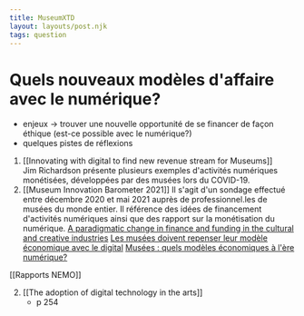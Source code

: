 ```yaml
---
title: MuseumXTD
layout: layouts/post.njk
tags: question
---
```

# Quels nouveaux modèles d'affaire avec le numérique?


- enjeux -> trouver une nouvelle opportunité de se financer de façon éthique (est-ce possible avec le numérique?)
- quelques pistes de réflexions

1. [[Innovating with digital to find new revenue stream for Museums]]    
   Jim Richardson présente plusieurs exemples d'activités numériques monétisées, développées par des musées lors du COVID-19.    
3. [[Museum Innovation Barometer 2021]]
   Il s'agit d'un sondage effectué entre décembre 2020 et mai 2021 auprès de professionnel.les de musées du monde entier. Il référence des idées de financement d'activités numériques ainsi que des rapport sur la monétisation du numérique. 
[A paradigmatic change in finance and funding in the cultural and creative industries](https://economiststalkart.org/2022/06/28/a-paradigmatic-change-in-finance-and-funding-in-the-cultural-and-creative-industries%ef%bf%bc/)
[Les musées doivent repenser leur modèle économique avec le digital](https://www.tom.travel/2018/01/23/les-musees-doivent-repenser-leur-modele-economique-avec-le-digital/)
[Musées : quels modèles économiques à l'ère numérique?](https://www.pourleco.com/consommation/musees-quels-modeles-economiques-lere-numerique)


[[Rapports NEMO]]

2. [[The adoption of digital technology in the arts]]
	- p 254
